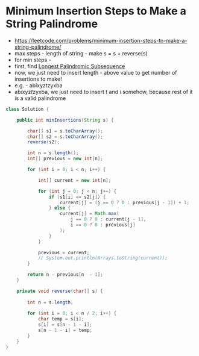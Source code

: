 # Minimum Insertion Steps to Make a String Palindrome

- https://leetcode.com/problems/minimum-insertion-steps-to-make-a-string-palindrome/
- max steps - length of string - make s = s + reverse(s)
- for min steps - 
- first, find [Longest Palindromic Subsequence](./Longest%20Palindromic%20Subsequence.md)
- now, we just need to insert length - above value to get number of insertions to make!
- e.g. - abixyztzyxba
- ab*i*xyz*t*zyxba, we just need to insert t and i somehow, because rest of it is a valid palindrome

```java
class Solution {

    public int minInsertions(String s) {

        char[] s1 = s.toCharArray();
        char[] s2 = s.toCharArray();
        reverse(s2);

        int n = s.length();
        int[] previous = new int[n];

        for (int i = 0; i < n; i++) {

            int[] current = new int[n];

            for (int j = 0; j < n; j++) {
                if (s1[i] == s2[j]) {
                    current[j] = (j == 0 ? 0 : previous[j - 1]) + 1;
                } else {
                    current[j] = Math.max(
                        j == 0 ? 0 : current[j - 1],
                        i == 0 ? 0 : previous[j]
                    );
                }
            }

            previous = current;
            // System.out.println(Arrays.toString(current));
        }

        return n - previous[n  - 1];
    }

    private void reverse(char[] s) {
        
        int n = s.length;
        
        for (int i = 0; i < n / 2; i++) {
            char temp = s[i];
            s[i] = s[n - 1 - i];
            s[n - 1 - i] = temp;
        }
    }
}
```

